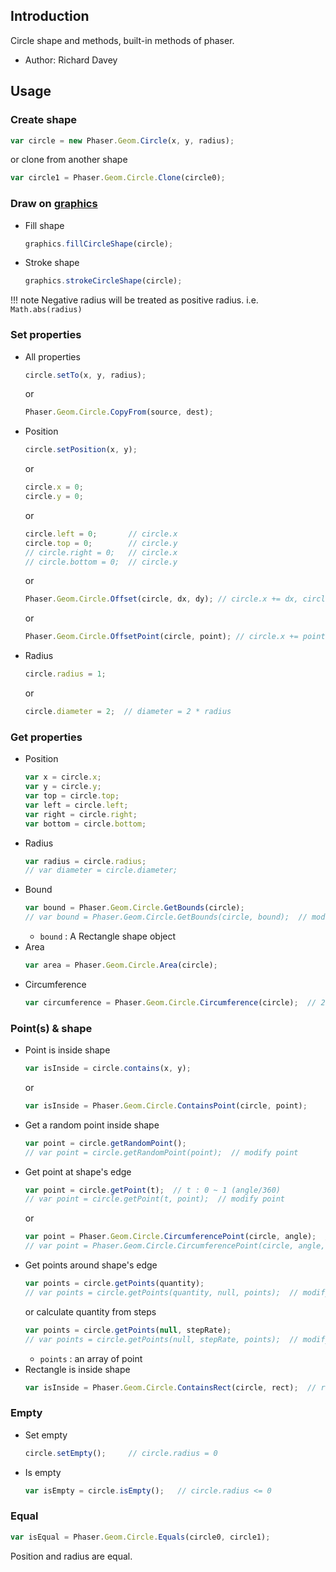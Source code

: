 ## Introduction

Circle shape and methods, built-in methods of phaser.

- Author: Richard Davey

## Usage

### Create shape

```javascript
var circle = new Phaser.Geom.Circle(x, y, radius);
```
or clone from another shape
```javascript
var circle1 = Phaser.Geom.Circle.Clone(circle0);
```

### Draw on [graphics](graphics.md)

- Fill shape
    ```javascript
    graphics.fillCircleShape(circle);
    ```
- Stroke shape
    ```javascript
    graphics.strokeCircleShape(circle);
    ```

!!! note
    Negative radius will be treated as positive radius. i.e. `Math.abs(radius)`

### Set properties

- All properties
    ```javascript
    circle.setTo(x, y, radius);
    ```
    or
    ```javascript
    Phaser.Geom.Circle.CopyFrom(source, dest);
    ```
- Position
    ```javascript
    circle.setPosition(x, y);
    ```
    or
    ```javascript
    circle.x = 0;
    circle.y = 0;
    ```
    or
    ```javascript
    circle.left = 0;       // circle.x
    circle.top = 0;        // circle.y
    // circle.right = 0;   // circle.x
    // circle.bottom = 0;  // circle.y
    ```
    or
    ```javascript
    Phaser.Geom.Circle.Offset(circle, dx, dy); // circle.x += dx, circle.y += dy
    ```
    or
    ```javascript
    Phaser.Geom.Circle.OffsetPoint(circle, point); // circle.x += point.x, circle.y += point.y
    ```
- Radius
    ```javascript
    circle.radius = 1;
    ```
    or
    ```javascript
    circle.diameter = 2;  // diameter = 2 * radius
    ```

### Get properties

- Position
    ```javascript
    var x = circle.x;
    var y = circle.y;
    var top = circle.top;
    var left = circle.left;
    var right = circle.right;
    var bottom = circle.bottom;
    ```
- Radius
    ```javascript
    var radius = circle.radius;
    // var diameter = circle.diameter;
    ```
- Bound
    ```javascript
    var bound = Phaser.Geom.Circle.GetBounds(circle);
    // var bound = Phaser.Geom.Circle.GetBounds(circle, bound);  // modify bound
    ```
    - `bound` : A Rectangle shape object
- Area
    ```javascript
    var area = Phaser.Geom.Circle.Area(circle);
    ```
- Circumference
    ```javascript
    var circumference = Phaser.Geom.Circle.Circumference(circle);  // 2 * (Math.PI * circle.radius)
    ```

### Point(s) & shape

- Point is inside shape
    ```javascript
    var isInside = circle.contains(x, y);
    ```
    or
    ```javascript
    var isInside = Phaser.Geom.Circle.ContainsPoint(circle, point);
    ```
- Get a random point inside shape
    ```javascript
    var point = circle.getRandomPoint();
    // var point = circle.getRandomPoint(point);  // modify point
    ```
- Get point at shape's edge
    ```javascript
    var point = circle.getPoint(t);  // t : 0 ~ 1 (angle/360)
    // var point = circle.getPoint(t, point);  // modify point
    ```
    or
    ```javascript
    var point = Phaser.Geom.Circle.CircumferencePoint(circle, angle);  // angle in degrees
    // var point = Phaser.Geom.Circle.CircumferencePoint(circle, angle, point);  // modify point
    ```
- Get points around shape's edge
    ```javascript
    var points = circle.getPoints(quantity);
    // var points = circle.getPoints(quantity, null, points);  // modify points
    ```
    or calculate quantity from steps
    ```javascript
    var points = circle.getPoints(null, stepRate);
    // var points = circle.getPoints(null, stepRate, points);  // modify points
    ```
    - `points` : an array of point
- Rectangle is inside shape
    ```javascript
    var isInside = Phaser.Geom.Circle.ContainsRect(circle, rect);  // rect : 4 points
    ```

### Empty

- Set empty
    ```javascript
    circle.setEmpty();     // circle.radius = 0
    ```
- Is empty
    ```javascript
    var isEmpty = circle.isEmpty();   // circle.radius <= 0
    ```

### Equal

```javascript
var isEqual = Phaser.Geom.Circle.Equals(circle0, circle1);
```

Position and radius are equal.